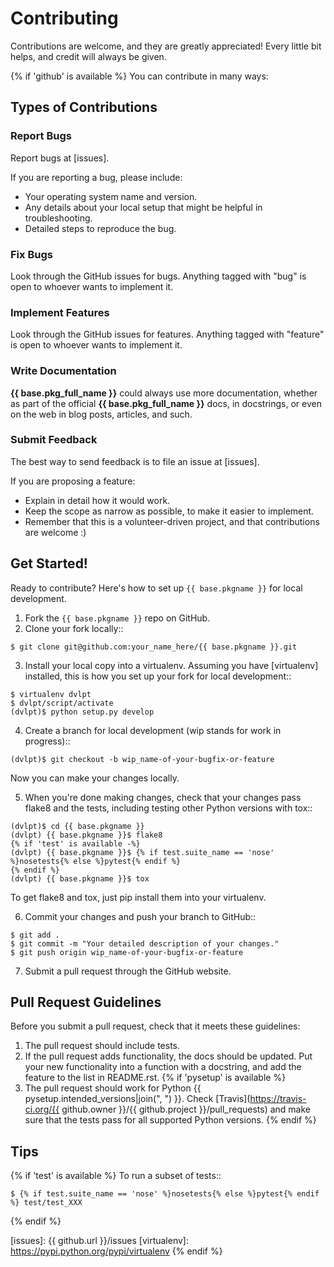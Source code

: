 [//]: # ({# pkglts, doc)

[//]: # (#})

# Contributing

Contributions are welcome, and they are greatly appreciated! Every little bit
helps, and credit will always be given.

{% if 'github' is available %}
You can contribute in many ways:

## Types of Contributions

### Report Bugs

Report bugs at [issues].

If you are reporting a bug, please include:

* Your operating system name and version.
* Any details about your local setup that might be helpful in troubleshooting.
* Detailed steps to reproduce the bug.

### Fix Bugs

Look through the GitHub issues for bugs. Anything tagged with "bug"
is open to whoever wants to implement it.

### Implement Features

Look through the GitHub issues for features. Anything tagged with "feature"
is open to whoever wants to implement it.

### Write Documentation

**{{ base.pkg_full_name }}** could always use more documentation, whether as
part of the official **{{ base.pkg_full_name }}** docs, in docstrings, or even
on the web in blog posts, articles, and such.

### Submit Feedback

The best way to send feedback is to file an issue at [issues].

If you are proposing a feature:

* Explain in detail how it would work.
* Keep the scope as narrow as possible, to make it easier to implement.
* Remember that this is a volunteer-driven project, and that contributions
  are welcome :)

## Get Started!

Ready to contribute? Here's how to set up `{{ base.pkgname }}` for local
development.

1. Fork the `{{ base.pkgname }}` repo on GitHub.
2. Clone your fork locally::
```
$ git clone git@github.com:your_name_here/{{ base.pkgname }}.git
```
3. Install your local copy into a virtualenv. Assuming you have [virtualenv]
installed, this is how you set up your fork for local development::
```
$ virtualenv dvlpt
$ dvlpt/script/activate
(dvlpt)$ python setup.py develop
```
4. Create a branch for local development (wip stands for work in progress)::
```
(dvlpt)$ git checkout -b wip_name-of-your-bugfix-or-feature
```
   Now you can make your changes locally.

5. When you're done making changes, check that your changes pass flake8 and the
tests, including testing other Python versions with tox::
```
(dvlpt)$ cd {{ base.pkgname }}
(dvlpt) {{ base.pkgname }}$ flake8
{% if 'test' is available -%}
(dvlpt) {{ base.pkgname }}$ {% if test.suite_name == 'nose' %}nosetests{% else %}pytest{% endif %}
{% endif %}
(dvlpt) {{ base.pkgname }}$ tox
```
   To get flake8 and tox, just pip install them into your virtualenv.

6. Commit your changes and push your branch to GitHub::
```
$ git add .
$ git commit -m "Your detailed description of your changes."
$ git push origin wip_name-of-your-bugfix-or-feature
```
7. Submit a pull request through the GitHub website.

## Pull Request Guidelines

Before you submit a pull request, check that it meets these guidelines:

1. The pull request should include tests.
2. If the pull request adds functionality, the docs should be updated. Put
   your new functionality into a function with a docstring, and add the
   feature to the list in README.rst.
{% if 'pysetup' is available %}
3. The pull request should work for Python {{ pysetup.intended_versions|join(", ") }}.
   Check
   [Travis](https://travis-ci.org/{{ github.owner }}/{{ github.project }}/pull_requests)
   and make sure that the tests pass for all supported Python versions.
{% endif %}
## Tips

{% if 'test' is available %}
To run a subset of tests::
```
$ {% if test.suite_name == 'nose' %}nosetests{% else %}pytest{% endif %} test/test_XXX
```
{% endif %}

[issues]: {{ github.url }}/issues
[virtualenv]: https://pypi.python.org/pypi/virtualenv
{% endif %}
